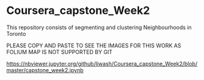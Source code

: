 # Coursera_capstone_Week2
This repository consists of segmenting and clustering Neighbourhoods in Toronto

PLEASE COPY AND PASTE TO SEE THE IMAGES FOR THIS WORK AS FOLIUM MAP IS NOT SUPPORTED BY GIT

https://nbviewer.jupyter.org/github/liwash/Coursera_capstone_Week2/blob/master/capstone_week2.ipynb

